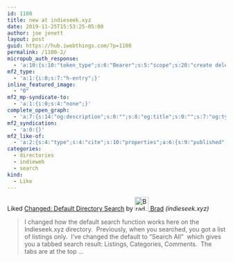 ```yaml
---
id: 1100
title: new at indieseek.xyz
date: 2019-11-25T15:53:25-05:00
author: joe jenett
layout: post
guid: https://hub.iwebthings.com/?p=1100
permalink: /1100-2/
micropub_auth_response:
  - 'a:10:{s:10:"token_type";s:6:"Bearer";s:5:"scope";s:20:"create delete update";s:2:"me";s:27:"https://hub.iwebthings.com/";s:9:"issued_by";s:54:"https://hub.iwebthings.com/wp-json/indieauth/1.0/token";s:9:"client_id";s:20:"https://omnibear.com";s:11:"client_name";s:8:"Omnibear";s:11:"client_icon";s:29:"https://omnibear.com/logo.svg";s:9:"issued_at";i:1573575185;s:4:"user";i:1;s:13:"last_accessed";i:1574715011;}'
mf2_type:
  - 'a:1:{i:0;s:7:"h-entry";}'
inline_featured_image:
  - "0"
mf2_mp-syndicate-to:
  - 'a:1:{i:0;s:4:"none";}'
complete_open_graph:
  - 'a:7:{s:14:"og:description";s:0:"";s:8:"og:title";s:0:"";s:7:"og:type";s:0:"";s:12:"twitter:card";s:7:"summary";s:15:"twitter:creator";s:0:"";s:19:"twitter:description";s:0:"";s:8:"og:image";s:0:"";}'
mf2_syndication:
  - 'a:0:{}'
mf2_like-of:
  - 'a:2:{s:4:"type";s:4:"cite";s:10:"properties";a:6:{s:9:"published";a:1:{i:0;s:25:"2019-11-25T13:12:09-06:00";}s:7:"updated";a:1:{i:0;s:25:"2019-11-25T13:12:09-06:00";}s:7:"summary";a:1:{i:0;s:303:"I changed how the default search function works here on the Indieseek.xyz directory.  Previously, when you searched, you got a list of listings only.  I’ve changed the default to “Search All”  which gives you a tabbed search result: Listings, Categories, Comments.  The tabs are at the top ...";}s:4:"name";a:1:{i:0;s:33:"Changed: Default Directory Search";}s:3:"url";a:1:{i:0;s:66:"https://indieseek.xyz/2019/11/25/changed-default-directory-search/";}s:6:"author";a:2:{s:4:"type";a:1:{i:0;s:6:"h-card";}s:10:"properties";a:3:{s:4:"name";a:1:{i:0;s:4:"Brad";}s:3:"url";a:1:{i:0;s:43:"https://indieseek.xyz/author/administrator/";}s:5:"photo";a:1:{i:0;s:149:"https://secure.gravatar.com/avatar/0ce8b2c406e423f114e39fd4d128c31d?s=40&d=https://indieseek.xyz/wp-content/plugins/semantic-linkbacks/img/mm.jpg&r=g";}}}}}'
categories:
  - directories
  - indieweb
  - search
kind:
  - Like
---
```

<span class="kind-display-text">Liked</span> <a href="https://indieseek.xyz/2019/11/25/changed-default-directory-search/" class="p-name u-url">Changed: Default Directory Search</a> by <a href="https://indieseek.xyz/author/administrator/" class="h-card p-author"><img class="u-photo" src="https://secure.gravatar.com/avatar/0ce8b2c406e423f114e39fd4d128c31d?s=40&amp;d=https://indieseek.xyz/wp-content/plugins/semantic-linkbacks/img/mm.jpg&amp;r=g" alt="Brad" width="32" height="32">  Brad</a> <em>(<span class="p-publication">indieseek.xyz</span>)</em>
<blockquote class="e-summary">I changed how the default search function works here on the Indieseek.xyz directory.&nbsp; Previously, when you searched, you got a list of listings only.&nbsp; I’ve changed the default to “Search All”&nbsp; which gives you a tabbed search result: Listings, Categories, Comments.&nbsp; The tabs are at the top ...</blockquote>